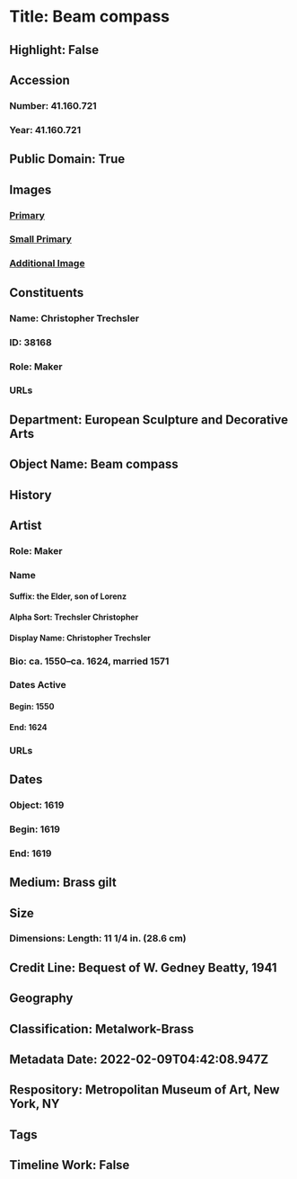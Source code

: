 # Title: Beam compass
## Highlight: False
## Accession
### Number: 41.160.721
### Year: 41.160.721
## Public Domain: True
## Images
### [Primary](https://images.metmuseum.org/CRDImages/es/original/223289.jpg)
### [Small Primary](https://images.metmuseum.org/CRDImages/es/web-large/223289.jpg)
### [Additional Image](https://images.metmuseum.org/CRDImages/es/original/223290.jpg)
## Constituents
### Name: Christopher Trechsler
### ID: 38168
### Role: Maker
### URLs
## Department: European Sculpture and Decorative Arts
## Object Name: Beam compass
## History
## Artist
### Role: Maker
### Name
#### Suffix: the Elder, son of Lorenz
#### Alpha Sort: Trechsler Christopher
#### Display Name: Christopher Trechsler
### Bio: ca. 1550–ca. 1624, married 1571
### Dates Active
#### Begin: 1550
#### End: 1624
### URLs
## Dates
### Object: 1619
### Begin: 1619
### End: 1619
## Medium: Brass gilt
## Size
### Dimensions: Length: 11 1/4 in. (28.6 cm)
## Credit Line: Bequest of W. Gedney Beatty, 1941
## Geography
## Classification: Metalwork-Brass
## Metadata Date: 2022-02-09T04:42:08.947Z
## Respository: Metropolitan Museum of Art, New York, NY
## Tags
## Timeline Work: False